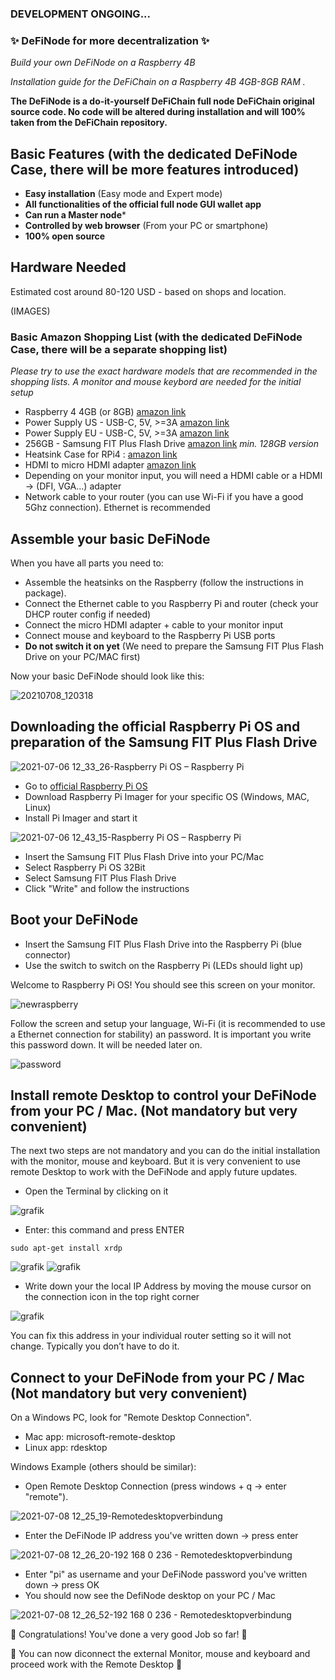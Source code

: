 ### DEVELOPMENT ONGOING...

### ✨ DeFiNode for more decentralization ✨

<!-- ![2021-06-17 14_22_36-Raspberry_Pi_Server_Box - FUSION TEAM_cr](https://user-images.githubusercontent.com/84664789/124581373-584b9e00-de51-11eb-92b3-3103a6513776.png)-->

*Build your own DeFiNode on a Raspberry 4B*

*Installation guide for the DeFiChain on a Raspberry 4B 4GB-8GB RAM .*

**The DeFiNode is a do-it-yourself DeFiChain full node DeFiChain original source code. No code will be altered during installation and will 100% taken from the DeFiChain repository.**

## Basic Features (with the dedicated DeFiNode Case, there will be more features introduced)

* **Easy installation** (Easy mode and Expert mode)
* **All functionalities of the official full node GUI wallet app**
* **Can run a Master node***
* **Controlled by web browser** (From your PC or smartphone)
* **100% open source**

## Hardware Needed
Estimated cost around 80-120 USD - based on shops and location.

(IMAGES)

### Basic Amazon Shopping List (with the dedicated DeFiNode Case, there will be a separate shopping list)
*Please try to use the exact hardware models that are recommended in the shopping lists. A monitor and mouse keybord are needed for the initial setup*

* Raspberry 4 4GB (or 8GB) [amazon link](https://www.amazon.com/-/de/dp/B07TC2BK1X)
* Power Supply US - USB-C, 5V, >=3A [amazon link](https://www.amazon.com/-/de/dp/B07TSDJSQH)
* Power Supply EU - USB-C, 5V, >=3A [amazon link](https://www.amazon.de/Jun_Electronic-Ladegerät-Netzteil-Schalter-Raspberry/dp/B07TYYV8GF/)
* 256GB - Samsung FIT Plus Flash Drive [amazon link](https://www.amazon.com/-/de/dp/B07D7Q41PM/) *min. 128GB version*
* Heatsink Case for RPi4 : [amazon link](https://www.amazon.com/-/de/dp/B07W664LNN/)
* HDMI to micro HDMI adapter [amazon link](https://www.amazon.com/-/de/dp/B07RZX9MCS/) 
* Depending on your monitor input, you will need a HDMI cable or a HDMI -> (DFI, VGA...) adapter
* Network cable to your router (you can use Wi-Fi if you have a good 5Ghz connection). Ethernet is recommended 


## Assemble your basic DeFiNode
When you have all parts you need to:

* Assemble the heatsinks on the Raspberry (follow the instructions in package).
* Connect the Ethernet cable to you Raspberry Pi and router (check your DHCP router config if needed)
* Connect the micro HDMI adapter + cable to your monitor input
* Connect mouse and keyboard to the Raspberry Pi USB ports
* **Do not switch it on yet** (We need to prepare the Samsung FIT Plus Flash Drive on your PC/MAC first)

Now your basic DeFiNode should look like this:

![20210708_120318](https://user-images.githubusercontent.com/84664789/124910008-62a19f80-dfeb-11eb-8da7-115084dfdc88.jpg)

## Downloading the official Raspberry Pi OS and preparation of the Samsung FIT Plus Flash Drive

![2021-07-06 12_33_26-Raspberry Pi OS – Raspberry Pi](https://user-images.githubusercontent.com/84664789/124586324-98614f80-de56-11eb-8e28-8fb67b16dff0.png)

* Go to [official Raspberry Pi OS](https://www.raspberrypi.org/software/)
* Download Raspberry Pi Imager for your specific OS (Windows, MAC, Linux)
* Install Pi Imager and start it

![2021-07-06 12_43_15-Raspberry Pi OS – Raspberry Pi](https://user-images.githubusercontent.com/84664789/124587523-fe9aa200-de57-11eb-8859-2695a0922446.png)

* Insert the Samsung FIT Plus Flash Drive into your PC/Mac
* Select Raspberry Pi OS 32Bit
* Select Samsung FIT Plus Flash Drive
* Click "Write" and follow the instructions

## Boot your DeFiNode

* Insert the Samsung FIT Plus Flash Drive into the Raspberry Pi (blue connector)
* Use the switch to switch on the Raspberry Pi (LEDs should light up)


Welcome to Raspberry Pi OS! 
You should see this screen on your monitor.

![newraspberry](https://user-images.githubusercontent.com/84664789/124910238-a8f6fe80-dfeb-11eb-9aee-025041958be8.png)

Follow the screen and setup your language, Wi-Fi (it is recommended to use a Ethernet connection for stability) an password. It is important you write this password down. It will be needed later on.

![password](https://user-images.githubusercontent.com/84664789/124910776-3fc3bb00-dfec-11eb-9eb1-a4d61138c703.png)

## Install remote Desktop to control your DeFiNode from your PC / Mac. (Not mandatory but very convenient)

The next two steps are not mandatory and you can do the initial installation with the monitor, mouse and keyboard. But it is very convenient to use remote Desktop to work with the DeFiNode and apply future updates.

* Open the Terminal by clicking on it

![grafik](https://user-images.githubusercontent.com/84664789/124911359-f0ca5580-dfec-11eb-86e1-51fa5253c58b.png)

* Enter: this command and press ENTER
```
sudo apt-get install xrdp
```
![grafik](https://user-images.githubusercontent.com/84664789/124911777-7221e800-dfed-11eb-9d20-470347472e2e.png)
![grafik](https://user-images.githubusercontent.com/84664789/124912264-0724e100-dfee-11eb-8286-6b9b34bd1eef.png)

* Write down your the local IP Address by moving the mouse cursor on the connection icon in the top right corner

![grafik](https://user-images.githubusercontent.com/84664789/124912506-52d78a80-dfee-11eb-84d5-1c718df7db9e.png)

You can fix this address in your individual router setting so it will not change. Typically you don’t have to do it.

## Connect to your DeFiNode from your PC / Mac (Not mandatory but very convenient)

On a Windows PC, look for "Remote Desktop Connection". 

* Mac app: microsoft-remote-desktop
* Linux app: rdesktop

Windows Example (others should be similar):

* Open Remote Desktop Connection (press windows + q -> enter "remote").

![2021-07-08 12_25_19-Remotedesktopverbindung](https://user-images.githubusercontent.com/84664789/124913511-7d761300-dfef-11eb-8e59-e18ab5d9d797.png)

* Enter the DeFiNode IP address you've written down -> press enter

![2021-07-08 12_26_20-192 168 0 236 - Remotedesktopverbindung](https://user-images.githubusercontent.com/84664789/124913610-9f6f9580-dfef-11eb-912c-6840429e3e2e.png)

* Enter "pi" as username and your DeFiNode password you've written down -> press OK
* You should now see the DefiNode desktop on your PC / Mac

![2021-07-08 12_26_52-192 168 0 236 - Remotedesktopverbindung](https://user-images.githubusercontent.com/84664789/124913765-d04fca80-dfef-11eb-92b6-4a1d73fdaaa9.png)

🎉 Congratulations! You've done a very good Job so far! 🎉

🎉 You can now diconnect the external Monitor, mouse and keyboard and proceed work with the Remote Desktop 🎉

<!--
**DefiNode/DeFiNode** is a ✨ _special_ ✨ repository because it’s `README.md` (this file) appears on your GitHub profile.

Here are some ideas to get you started:

- 🔭 I’m currently working on ...
- 🌱 I’m currently learning ...
- 👯 I’m looking to collaborate on ...
- 🤔 I’m looking for help with ...
- 💬 Ask me about ...
- 📫 How to reach me: ...
- 😄 Pronouns: ...
- ⚡ Fun fact: ...
-->
